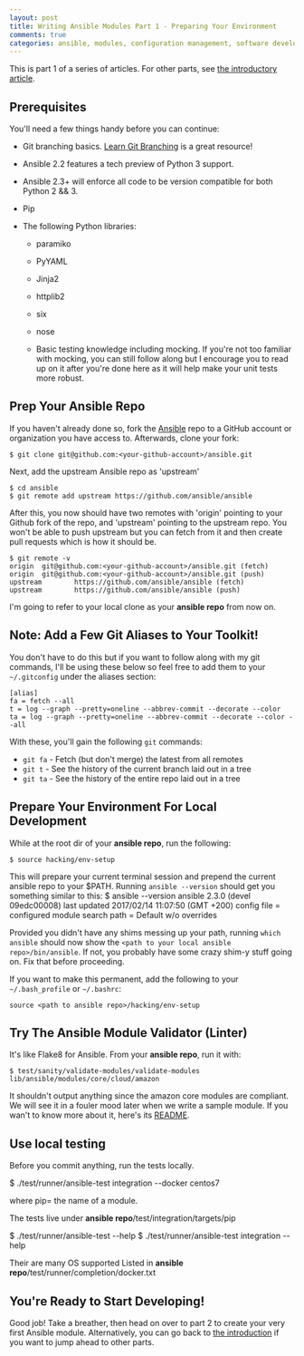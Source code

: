 ```yaml
---
layout: post
title: Writing Ansible Modules Part 1 - Preparing Your Environment
comments: true
categories: ansible, modules, configuration management, software development, automated testing, code coverage, agile, tdd, bdd
---
```

This is part 1 of a series of articles. For other parts, see
[the introductory article](/2017/02/writing-ansible-modules-with-tests.html).


## Prerequisites
You'll need a few things handy before you can continue:

- Git branching basics. [Learn Git Branching](http://learngitbranching.js.org)
  is a great resource!

- Ansible 2.2 features a tech preview of Python 3 support.
- Ansible 2.3+ will enforce all code to be version compatible for both Python 2 && 3.

- Pip

- The following Python libraries:
    - paramiko
    - PyYAML
    - Jinja2
    - httplib2
    - six
    - nose

  - Basic testing knowledge including mocking. If you're not too familiar with mocking, you can still follow along but I encourage you to read up on it after you're done here as it will help make your unit tests more robust.


## Prep Your Ansible Repo

If you haven't already done so, fork the [Ansible](https://github.com/ansible/ansible)
repo to a GitHub account or organization you have access to. Afterwards, clone your fork:

    $ git clone git@github.com:<your-github-account>/ansible.git

  Next, add the upstream Ansible repo as 'upstream'

    $ cd ansible
    $ git remote add upstream https://github.com/ansible/ansible

After this, you now should have two remotes with 'origin' pointing to your Github fork of the repo, and 'upstream' pointing to the upstream repo. You won't be able to push upstream but you can fetch from it and then create pull requests which is how it should be.

    $ git remote -v
    origin  git@github.com:<your-github-account>/ansible.git (fetch)
    origin  git@github.com:<your-github-account>/ansible.git (push)
    upstream        https://github.com/ansible/ansible (fetch)
    upstream        https://github.com/ansible/ansible (push)

I'm going to refer to your local clone as your  **ansible repo** from now on.


## Note: Add a Few Git Aliases to Your Toolkit!

You don't have to do this but if you want to follow along with my git commands, I'll be using these below so feel free to add them to your `~/.gitconfig` under the aliases section:

    [alias]
    fa = fetch --all
    t = log --graph --pretty=oneline --abbrev-commit --decorate --color
    ta = log --graph --pretty=oneline --abbrev-commit --decorate --color --all

With these, you'll gain the following `git` commands:

- `git fa` - Fetch (but don't merge) the latest from all remotes
- `git t` - See the history of the current branch laid out in a tree
- `git ta` - See the history of the entire repo laid out in a tree

## Prepare Your Environment For Local Development

While at the root dir of your **ansible repo**, run the following:

    $ source hacking/env-setup

This will prepare your current terminal session and prepend the current
ansible repo to your $PATH. Running `ansible --version` should get you
something similar to this:
    $ ansible --version
    ansible 2.3.0 (devel 09edc00008) last updated 2017/02/14 11:07:50 (GMT +200)
    config file =
    configured module search path = Default w/o overrides

Provided you didn't have any shims messing up your path, running `which ansible` should now show the `<path to your local ansible repo>/bin/ansible`.
If not, you probably have some crazy shim-y stuff going on. Fix that before proceeding.

If you want to make this permanent, add the following to your `~/.bash_profile` or `~/.bashrc`:

    source <path to ansible repo>/hacking/env-setup

## Try The Ansible Module Validator (Linter)

It's like Flake8 for Ansible. From your **ansible repo**, run it with:

    $ test/sanity/validate-modules/validate-modules lib/ansible/modules/core/cloud/amazon

It shouldn't output anything since the amazon core modules are compliant.
We will see it in a fouler mood later when we write a sample module. If you
wan't to know more about it, here's its [README](https://github.com/ansible/ansible/tree/devel/test/sanity/validate-modules).

## Use local testing

Before you commit anything, run the tests locally.

  $ ./test/runner/ansible-test integration --docker  centos7

where pip= the name of a module.

The tests live under **ansible repo**/test/integration/targets/pip

  $ ./test/runner/ansible-test --help
  $ ./test/runner/ansible-test integration --help

Their are many OS supported
Listed in **ansible repo**/test/runner/completion/docker.txt

## You're Ready to Start Developing!

Good job! Take a breather, then head on over to
part 2 to create your very first
Ansible module.
Alternatively, you can go back to [the introduction](2017/02/writing-ansible-modules-with-tests.html)
if you want to jump ahead to other parts.
